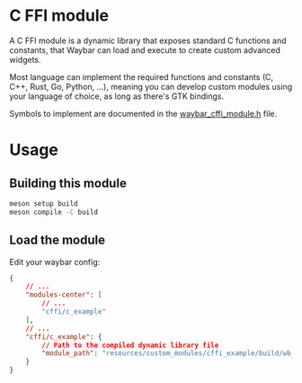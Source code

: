 # C FFI module

A C FFI module is a dynamic library that exposes standard C functions and
constants, that Waybar can load and execute to create custom advanced widgets.

Most language can implement the required functions and constants (C, C++, Rust,
Go, Python, ...), meaning you can develop custom modules using your language of
choice, as long as there's GTK bindings.

Symbols to implement are documented in the
[waybar_cffi_module.h](waybar_cffi_module.h) file.

# Usage

## Building this module

```bash
meson setup build
meson compile -C build
```

## Load the module

Edit your waybar config:
```json
{
	// ...
	"modules-center": [
		// ...
		"cffi/c_example"
	],
	// ...
	"cffi/c_example": {
		// Path to the compiled dynamic library file
		"module_path": "resources/custom_modules/cffi_example/build/wb_cffi_example.so"
	}
}
```
